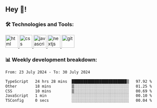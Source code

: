 ## Hey 👋!

###  🛠 Technologies and Tools:
 
 <a href="https://developer.mozilla.org/en-US/docs/Web/HTML" target="_blank"> <img src="https://www.vectorlogo.zone/logos/w3_html5/w3_html5-icon.svg" alt="html" width="40" height="40"/> </a>
 <a href="https://developer.mozilla.org/en-US/docs/Web/CSS" target="_blank"> <img src="https://user-images.githubusercontent.com/67515119/120896181-18628280-c629-11eb-86b4-3a5814712431.png" alt="css" width="40" height="40"/> </a>
 <a href="https://developer.mozilla.org/en-US/docs/Web/JavaScript" target="_blank"> <img src="https://cdn.worldvectorlogo.com/logos/javascript-1.svg" alt="javascript" width="40" height="40"/> </a>
 <a href="https://nextjs.org/" target="_blank"> <img src="https://cdn.worldvectorlogo.com/logos/next-js.svg" alt="nextjs" width="40" height="40"/> </a>
 <a href="https://git-scm.com/" target="_blank"> <img src="https://www.vectorlogo.zone/logos/git-scm/git-scm-icon.svg" alt="git" width="40" height="40"/> </a>

 
### 📊 Weekly development breakdown:

<!--START_SECTION:waka-->

```txt
From: 23 July 2024 - To: 30 July 2024

TypeScript   24 hrs 28 mins  ████████████████████████▒   97.92 %
Other        18 mins         ▒░░░░░░░░░░░░░░░░░░░░░░░░   01.25 %
CSS          10 mins         ▒░░░░░░░░░░░░░░░░░░░░░░░░   00.69 %
JavaScript   1 min           ░░░░░░░░░░░░░░░░░░░░░░░░░   00.10 %
TSConfig     0 secs          ░░░░░░░░░░░░░░░░░░░░░░░░░   00.04 %
```

<!--END_SECTION:waka-->


